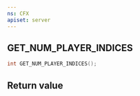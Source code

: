 ```yaml
---
ns: CFX
apiset: server
---
```

## GET_NUM_PLAYER_INDICES

```c
int GET_NUM_PLAYER_INDICES();
```


## Return value
